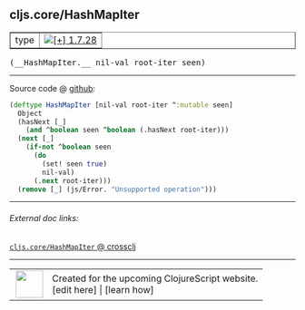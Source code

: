 ## cljs.core/HashMapIter



 <table border="1">
<tr>
<td>type</td>
<td><a href="https://github.com/cljsinfo/cljs-api-docs/tree/1.7.28"><img valign="middle" alt="[+] 1.7.28" title="Added in 1.7.28" src="https://img.shields.io/badge/+-1.7.28-lightgrey.svg"></a> </td>
</tr>
</table>


 <samp>
(__HashMapIter.__ nil-val root-iter seen)<br>
</samp>

---







Source code @ [github](https://github.com/clojure/clojurescript/blob/r1.7.145/src/main/cljs/cljs/core.cljs#L6782-L6792):

```clj
(deftype HashMapIter [nil-val root-iter ^:mutable seen]
  Object
  (hasNext [_]
    (and ^boolean seen ^boolean (.hasNext root-iter)))
  (next [_]
    (if-not ^boolean seen
      (do
        (set! seen true)
        nil-val)
      (.next root-iter)))
  (remove [_] (js/Error. "Unsupported operation")))
```

<!--
Repo - tag - source tree - lines:

 <pre>
clojurescript @ r1.7.145
└── src
    └── main
        └── cljs
            └── cljs
                └── <ins>[core.cljs:6782-6792](https://github.com/clojure/clojurescript/blob/r1.7.145/src/main/cljs/cljs/core.cljs#L6782-L6792)</ins>
</pre>

-->

---



###### External doc links:

[`cljs.core/HashMapIter` @ crossclj](http://crossclj.info/fun/cljs.core.cljs/HashMapIter.html)<br>

---

 <table>
<tr><td>
<img valign="middle" align="right" width="48px" src="http://i.imgur.com/Hi20huC.png">
</td><td>
Created for the upcoming ClojureScript website.<br>
[edit here] | [learn how]
</td></tr></table>

[edit here]:https://github.com/cljsinfo/cljs-api-docs/blob/master/cljsdoc/cljs.core/HashMapIter.cljsdoc
[learn how]:https://github.com/cljsinfo/cljs-api-docs/wiki/cljsdoc-files

<!--

This information was too distracting to show to readers, but I'll leave it
commented here since it is helpful to:

- pretty-print the data used to generate this document
- and show how to retrieve that data



The API data for this symbol:

```clj
{:ns "cljs.core",
 :name "HashMapIter",
 :type "type",
 :signature ["[nil-val root-iter seen]"],
 :source {:code "(deftype HashMapIter [nil-val root-iter ^:mutable seen]\n  Object\n  (hasNext [_]\n    (and ^boolean seen ^boolean (.hasNext root-iter)))\n  (next [_]\n    (if-not ^boolean seen\n      (do\n        (set! seen true)\n        nil-val)\n      (.next root-iter)))\n  (remove [_] (js/Error. \"Unsupported operation\")))",
          :title "Source code",
          :repo "clojurescript",
          :tag "r1.7.145",
          :filename "src/main/cljs/cljs/core.cljs",
          :lines [6782 6792]},
 :full-name "cljs.core/HashMapIter",
 :full-name-encode "cljs.core/HashMapIter",
 :history [["+" "1.7.28"]]}

```

Retrieve the API data for this symbol:

```clj
;; from Clojure REPL
(require '[clojure.edn :as edn])
(-> (slurp "https://raw.githubusercontent.com/cljsinfo/cljs-api-docs/catalog/cljs-api.edn")
    (edn/read-string)
    (get-in [:symbols "cljs.core/HashMapIter"]))
```

-->
